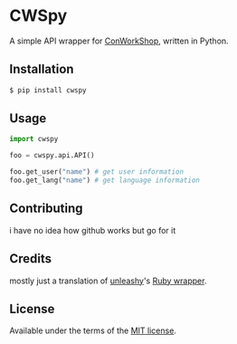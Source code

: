 # CWSpy
A simple API wrapper for [ConWorkShop](http://conworkshop.info/), written in Python.

## Installation
```bash
$ pip install cwspy
```

## Usage
```python
import cwspy

foo = cwspy.api.API()

foo.get_user("name") # get user information
foo.get_lang("name") # get language information
```
## Contributing
i have no idea how github works but go for it
## Credits
mostly just a translation of [unleashy](https://github.com/unleashy)'s [Ruby wrapper](https://github.com/unleashy/cwsrb).
## License
Available under the terms of the [MIT license](http://opensource.org/licenses/MIT).
